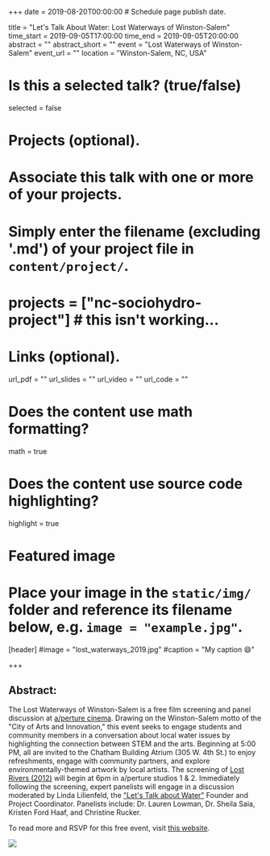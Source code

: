 +++
date = 2019-08-20T00:00:00  # Schedule page publish date.

title = "Let's Talk About Water: Lost Waterways of Winston-Salem"
time_start = 2019-09-05T17:00:00
time_end = 2019-09-05T20:00:00
abstract = ""
abstract_short = ""
event = "Lost Waterways of Winston-Salem"
event_url = ""
location = "Winston-Salem, NC, USA"

# Is this a selected talk? (true/false)
selected = false

# Projects (optional).
#   Associate this talk with one or more of your projects.
#   Simply enter the filename (excluding '.md') of your project file in `content/project/`.
# projects = ["nc-sociohydro-project"] # this isn't working...

# Links (optional).
url_pdf = ""
url_slides = ""
url_video = ""
url_code = ""

# Does the content use math formatting?
math = true

# Does the content use source code highlighting?
highlight = true

# Featured image
# Place your image in the `static/img/` folder and reference its filename below, e.g. `image = "example.jpg"`.
[header]
#image = "lost_waterways_2019.jpg"
#caption = "My caption :smile:"

+++

## Abstract:</br>
The Lost Waterways of Winston-Salem is a free film screening and panel discussion at [a/perture cinema](https://www.aperturecinema.com/f-aq/). Drawing on the Winston-Salem motto of the "City of Arts and Innovation," this event seeks to engage students and community members in a conversation about local water issues by highlighting the connection between STEM and the arts. Beginning at 5:00 PM, all are invited to the Chatham Building Atrium (305 W. 4th St.) to enjoy refreshments, engage with community partners, and explore environmentally-themed artwork by local artists. The screening of [Lost Rivers (2012)](https://www.imdb.com/title/tt2421498/) will begin at 6pm in a/perture studios 1 & 2. Immediately following the screening, expert panelists will engage in a discussion moderated by Linda Lilienfeld, the ["Let's Talk about Water"](http://letstalkaboutwater.com/) Founder and Project Coordinator. Panelists include: Dr. Lauren Lowman, Dr. Sheila Saia, Kristen Ford Haaf, and Christine Rucker.

To read more and RSVP for this free event, visit [this website](https://www.eventbrite.com/e/lost-waterways-of-winston-salem-film-screening-panel-discussion-tickets-65981950791).

![](lost_waterways_2019.jpg)
